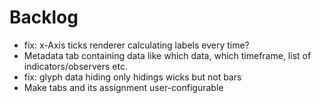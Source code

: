 # Backlog

* fix: x-Axis ticks renderer calculating labels every time?
* Metadata tab containing data like which data, which timeframe, list of indicators/observers etc.
* fix: glyph data hiding only hidings wicks but not bars
* Make tabs and its assignment user-configurable
